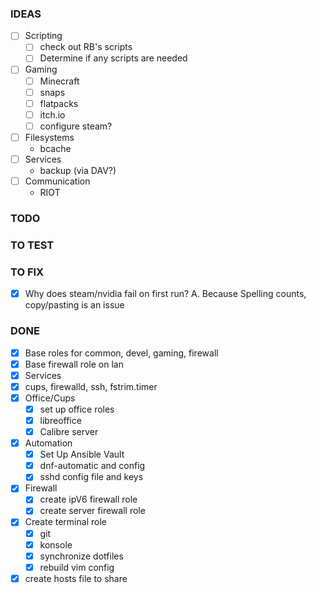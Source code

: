 ### IDEAS

 - [ ] Scripting
   - [ ] check out RB's scripts
   - [ ] Determine if any scripts are needed
 - [ ] Gaming
   - [ ] Minecraft
   - [ ] snaps
   - [ ] flatpacks
   - [ ] itch.io
   - [ ] configure steam?
 - [ ] Filesystems
   - bcache
 - [ ] Services
   - backup (via DAV?)
 - [ ] Communication
   - RIOT


### TODO


### TO TEST

 

### TO FIX

 - [x] Why does steam/nvidia fail on first run? A. Because Spelling counts, copy/pasting is an issue

### DONE

 - [x] Base roles for common, devel, gaming, firewall
 - [x] Base firewall role on lan 
 - [x] Services
 - [x] cups, firewalld, ssh, fstrim.timer
 - [x] Office/Cups                    
   - [x] set up office roles
   - [x] libreoffice
   - [x] Calibre server
 - [x] Automation
   - [x] Set Up Ansible Vault
   - [x] dnf-automatic and config
   - [x] sshd config file and keys
 - [x] Firewall
   - [x] create ipV6 firewall role
   - [x] create server firewall role
 - [x] Create terminal role
   - [x] git
   - [x] konsole
   - [x] synchronize dotfiles
   - [x] rebuild vim config
 - [x] create hosts file to share
